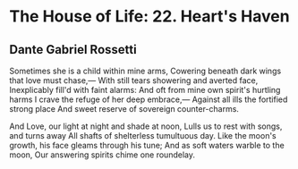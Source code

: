 # The House of Life: 22. Heart's Haven
## Dante Gabriel Rossetti
Sometimes she is a child within mine arms,
Cowering beneath dark wings that love must chase,—
With still tears showering and averted face,
Inexplicably fill'd with faint alarms:
And oft from mine own spirit's hurtling harms
I crave the refuge of her deep embrace,—
Against all ills the fortified strong place
And sweet reserve of sovereign counter-charms.

And Love, our light at night and shade at noon,
Lulls us to rest with songs, and turns away
All shafts of shelterless tumultuous day.
Like the moon's growth, his face gleams through his tune;
And as soft waters warble to the moon,
Our answering spirits chime one roundelay.